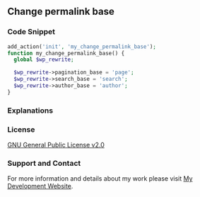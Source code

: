 ## Change permalink base

### Code Snippet

```php
add_action('init', 'my_change_permalink_base');
function my_change_permalink_base() {
  global $wp_rewrite;

  $wp_rewrite->pagination_base = 'page';
  $wp_rewrite->search_base = 'search';
  $wp_rewrite->author_base = 'author';
}
```
### Explanations

### License

[GNU General Public License v2.0](https://github.com/dedewiweka/snippets/blob/main/LICENSE)

### Support and Contact

For more information and details about my work please visit [My Development Website](https://dede.wiweka.com/development).